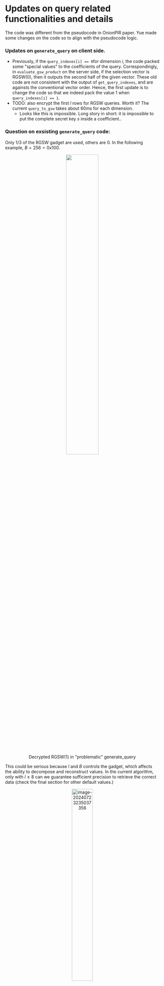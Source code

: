 # Updates on query related functionalities and details

The code was different from the pseudocode in OnionPIR paper. Yue made some changes on the code so to align with the pseudocode logic.



### Updates on `generate_query` on client side.

- Previously, if the `query_indexes[i] == 0`for dimension $i$, the code packed some "special values" to the coefficients of the query. Correspondingly, in `evaluate_gsw_product` on the server side, if the selection vector is RGSW(0), then it outputs the second half of the given vector. These old code are not consistent with the output of `get_query_indexes`, and are againsts the conventional vector order. Hence, the first update is to change the code so that we indeed pack the value 1 when `query_indexes[i] == 1`.
- TODO: also encrypt the first $l$ rows for RGSW queries. Worth it? The current `query_to_gsw` takes about 60ms for each dimension. 
  - Looks like this is impossible. Long story in short: it is impossible to put the complete secret key $s$ inside a coefficient..




### Question on exsisting `generate_query` code:

Only $1 / 3$ of the RGSW gadget are used, others are 0. In the following example, $B = 256 = \text{0x100}$. 

<center>
  <figure>
    <img src=" https://raw.githubusercontent.com/helloboyxxx/images-for-notes/master/uPic/image-20240723222155623.png " style="width:50%;" />
    <figcaption> Decrypted RGSW(1) in "problematic" generate_query </figcaption>
  </figure>
</center>

This could be serious because $l$ and $B$ controls the gadget, which affects the ability to decompose and reconstruct values. In the current algorithm,  only with $l \geq 8$ can we guarantee sufficient precision to retrieve the correct data (check the final section for other default values.) 

<center>
  <figure>
    <img src=" https://raw.githubusercontent.com/helloboyxxx/images-for-notes/master/uPic/image-20240723235037356.png" alt="image-20240723235037356 " style="width:40%;" />
    <figcaption> Retrieved result v.s. Actual data </figcaption>
  </figure>
</center>
It is not because the values are not filled in, but is because the first $2/3$ values are all rounded to 0. This is of course weird, but it works now.



### Strange but working code design

There is a reason why we have to "first encrypt the initial plaintext then add RGSW gadgets": RGSW gadget uses the ciphertext modulus for coefficients, which is larger than the plaintext modulus. This is related to how BFV uses these coefficients. One must dive into SEAL to understand how this works. 

One way to learn if the current code is working exactly as we expected is to try to decrypt the GSW ciphertext and check if the gadget looks the same as in the paper.



---

### Default PIR param

```cpp
#define DB_SZ       1 << 15
#define NUM_DIM     8
#define NUM_ENTRIES 1 << 15
#define ENTRY_SZ    12000
#define GSW_L       9
#define GSW_L_KEY   9
```

#### Some expected values:

```
==============================================================
                       PIR PARAMETERS                         
==============================================================
num_entries_											 = 32768
l_																= 9
base_log2_												  = 8
entry_size_												   = 12000
DBSize_ (num plaintexts in database)        = 32768
DBCapacity (max num of entries)      		   = 32768
dimensions_                           						 = [ 256 2 2 2 2 2 2 2 ]
seal_params_.poly_modulus_degree()        = 4096
seal_params_.coeff_modulus().bit_count   = [36 + 36 + 37] bits
seal_params_.coeff_modulus().size()      	  = 3
seal_params_.plain_modulus().bitcount() = 25
==============================================================


plain_modulus = 16777259
inverse of 256 in plain_modulus: 12484640
context_data->parms().coeff_modulus() = {68585185425, 68585013729}

```



---

### TODO: 

Better profiling method. 

Better unit test.









